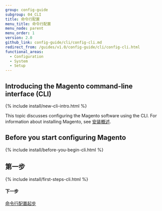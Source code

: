 ```yaml
---
group: config-guide
subgroup: 04_CLI
title: 命令行配置
menu_title: 命令行配置
menu_node: parent
menu_order: 1
version: 2.0
github_link: config-guide/cli/config-cli.md
redirect_from: /guides/v1.0/config-guide/cli/config-cli.html
functional_areas:
  - Configuration
  - System
  - Setup
---
```


<h2 id="config-new-cli-intro">Introducing the Magento command-line interface (CLI)</h2>
{% include install/new-cli-intro.html %}

This topic discusses configuring the Magento software using the CLI. For information about installing Magento, see <a href="{{ page.baseurl }}/install-gde/bk-install-guide.html">安装概述</a>.

<h2 id="config-install-cli-prereq">Before you start configuring Magento</h2>
{% include install/before-you-begin-cli.html %}


<h2 id="config-install-cli-first">第一步</h2>
{% include install/first-steps-cli.html %}

#### 下一步 

<a href="{{ page.baseurl }}/config-guide/cli/config-cli-subcommands.html">命令行配置起步</a>
